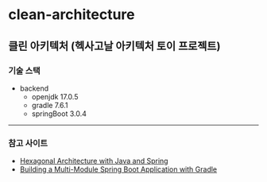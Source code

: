 # clean-architecture

## 클린 아키텍처 (헥사고날 아키텍처 토이 프로젝트)

### 기술 스택

- backend
    - openjdk 17.0.5
    - gradle 7.6.1
    - springBoot 3.0.4
---
### 참고 사이트
* [Hexagonal Architecture with Java and Spring](https://reflectoring.io/spring-hexagonal/)
* [Building a Multi-Module Spring Boot Application with Gradle](https://reflectoring.io/spring-boot-gradle-multi-module/)
